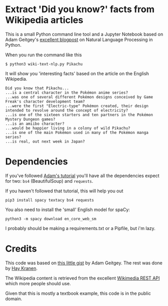 # Extract 'Did you know?' facts from Wikipedia articles

This is a small Python command line tool and a Jupyter Notebook based on Adam Geitgey's [excellent blogpost](https://medium.com/@ageitgey/natural-language-processing-is-fun-9a0bff37854e) on Natural Language Processing in Python.

When you run the command like this

    $ python3 wiki-text-nlp.py Pikachu

It will show you 'interesting facts' based on the article on the English Wikipedia.

    Did you know that Pikachu...
    ...is a central character in the Pokémon anime series?
    ...was one of several different Pokémon designs conceived by Game Freak's character development team?
    ...were the first "Electric-type" Pokémon created, their design intended to revolve around the concept of electricity?
    ...is one of the sixteen starters and ten partners in the Pokémon Mystery Dungeon games?
    ...is an amiibo character?
    ...would be happier living in a colony of wild Pikachu?
    ...is one of the main Pokémon used in many of the Pokémon manga series?
    ...is real, out next week in Japan?

# Dependencies
If you've followed [Adam's tutorial](https://medium.com/@ageitgey/natural-language-processing-is-fun-9a0bff37854e) you'll have all the dependencies expect for two: `bs4` (BeautifulSoup) and `requests`.

If you haven't followed that tutorial, this will help you out

    pip3 install spacy textacy bs4 requests

You also need to install the 'small' English model for spaCy:

    python3 -m spacy download en_core_web_sm

I probably should be making a requirements.txt or a Pipfile, but i'm lazy.

# Credits
This code was based on [this little gist](https://gist.github.com/ageitgey/99debc6682295d1580fff1b803648dd4) by Adam Geitgey. The rest was done by [Hay Kranen](https://www.haykranen.nl/).

The Wikipedia content is retrieved from the excellent [Wikimedia REST API](https://en.wikipedia.org/api/rest_v1/) which more people should use.

Given that this is mostly a textbook example, this code is in the public domain.